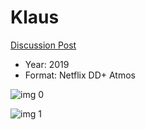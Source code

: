 # Klaus

[Discussion Post](https://www.avsforum.com/threads/bass-eq-for-filtered-movies.2995212/post-58826418)

* Year: 2019
* Format: Netflix DD+ Atmos

![img 0](https://i.imgur.com/id5iIp6.jpg)

![img 1](https://i.imgur.com/z5EfSPp.png)

